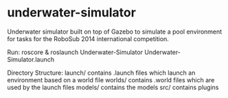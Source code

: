 underwater-simulator
====================

Underwater simulator built on top of Gazebo to simulate a pool environment for tasks for the RoboSub 2014 international competition.

Run: 
	roscore &
	roslaunch Underwater-Simulator Underwater-Simulator.launch

Directory Structure:
	launch/
		contains .launch files which launch an environment based on a world file
	worlds/
		contains .world files which are used by the launch files
	models/
		contains the models
	src/ 
		contains plugins
